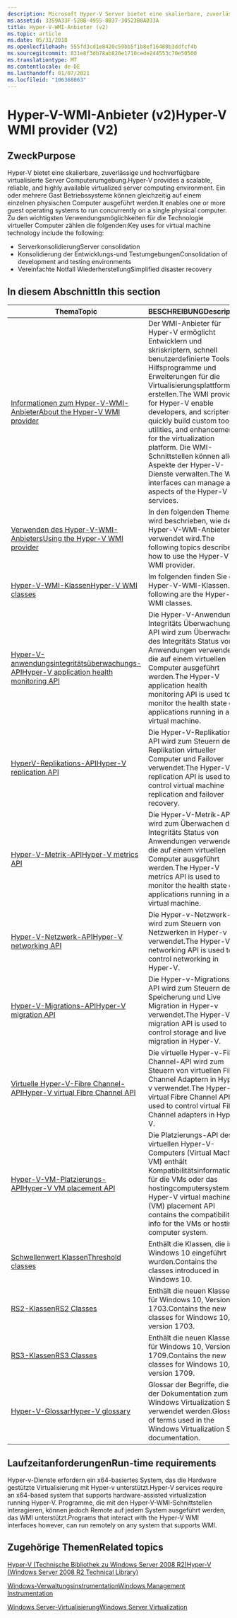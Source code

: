 ```yaml
---
description: Microsoft Hyper-V Server bietet eine skalierbare, zuverlässige und hoch verfügbare Verwaltungs Umgebung für virtuelle Computer. Software für virtuelle Hyper-V-Computer konsolidiert Server und Entwicklungs-und Testumgebungen.
ms.assetid: 3359A33F-528B-4955-8B37-30523B8AD33A
title: Hyper-V-WMI-Anbieter (v2)
ms.topic: article
ms.date: 05/31/2018
ms.openlocfilehash: 555fd3cd1e8420c59bb5f1b8ef16480b3ddfcf4b
ms.sourcegitcommit: 831e8f3db78ab820e1710cede244553c70e50500
ms.translationtype: MT
ms.contentlocale: de-DE
ms.lasthandoff: 01/07/2021
ms.locfileid: "106368063"
---
```

# <a name="hyper-v-wmi-provider-v2"></a><span data-ttu-id="bb505-104">Hyper-V-WMI-Anbieter (v2)</span><span class="sxs-lookup"><span data-stu-id="bb505-104">Hyper-V WMI provider (V2)</span></span>

## <a name="purpose"></a><span data-ttu-id="bb505-105">Zweck</span><span class="sxs-lookup"><span data-stu-id="bb505-105">Purpose</span></span>

<span data-ttu-id="bb505-106">Hyper-V bietet eine skalierbare, zuverlässige und hochverfügbare virtualisierte Server Computerumgebung.</span><span class="sxs-lookup"><span data-stu-id="bb505-106">Hyper-V provides a scalable, reliable, and highly available virtualized server computing environment.</span></span> <span data-ttu-id="bb505-107">Ein oder mehrere Gast Betriebssysteme können gleichzeitig auf einem einzelnen physischen Computer ausgeführt werden.</span><span class="sxs-lookup"><span data-stu-id="bb505-107">It enables one or more guest operating systems to run concurrently on a single physical computer.</span></span> <span data-ttu-id="bb505-108">Zu den wichtigsten Verwendungsmöglichkeiten für die Technologie virtueller Computer zählen die folgenden:</span><span class="sxs-lookup"><span data-stu-id="bb505-108">Key uses for virtual machine technology include the following:</span></span>

-   <span data-ttu-id="bb505-109">Serverkonsolidierung</span><span class="sxs-lookup"><span data-stu-id="bb505-109">Server consolidation</span></span>
-   <span data-ttu-id="bb505-110">Konsolidierung der Entwicklungs-und Testumgebungen</span><span class="sxs-lookup"><span data-stu-id="bb505-110">Consolidation of development and testing environments</span></span>
-   <span data-ttu-id="bb505-111">Vereinfachte Notfall Wiederherstellung</span><span class="sxs-lookup"><span data-stu-id="bb505-111">Simplified disaster recovery</span></span>

## <a name="in-this-section"></a><span data-ttu-id="bb505-112">In diesem Abschnitt</span><span class="sxs-lookup"><span data-stu-id="bb505-112">In this section</span></span>



| <span data-ttu-id="bb505-113">Thema</span><span class="sxs-lookup"><span data-stu-id="bb505-113">Topic</span></span>                                                                                                 | <span data-ttu-id="bb505-114">BESCHREIBUNG</span><span class="sxs-lookup"><span data-stu-id="bb505-114">Description</span></span>                                                                                                                                                                                                                              |
|-------------------------------------------------------------------------------------------------------|------------------------------------------------------------------------------------------------------------------------------------------------------------------------------------------------------------------------------------------|
| [<span data-ttu-id="bb505-115">Informationen zum Hyper-V-WMI-Anbieter</span><span class="sxs-lookup"><span data-stu-id="bb505-115">About the Hyper-V WMI provider</span></span>](about-the-virtualization-wmi-provider.md)<br/>                | <span data-ttu-id="bb505-116">Der WMI-Anbieter für Hyper-V ermöglicht Entwicklern und skriskriptern, schnell benutzerdefinierte Tools, Hilfsprogramme und Erweiterungen für die Virtualisierungsplattform zu erstellen.</span><span class="sxs-lookup"><span data-stu-id="bb505-116">The WMI provider for Hyper-V enable developers, and scripters, to quickly build custom tools, utilities, and enhancements for the virtualization platform.</span></span> <span data-ttu-id="bb505-117">Die WMI-Schnittstellen können alle Aspekte der Hyper-V-Dienste verwalten.</span><span class="sxs-lookup"><span data-stu-id="bb505-117">The WMI interfaces can manage all aspects of the Hyper-V services.</span></span><br/> |
| [<span data-ttu-id="bb505-118">Verwenden des Hyper-V-WMI-Anbieters</span><span class="sxs-lookup"><span data-stu-id="bb505-118">Using the Hyper-V WMI provider</span></span>](using-the-virtualization-wmi-provider.md)<br/>                | <span data-ttu-id="bb505-119">In den folgenden Themen wird beschrieben, wie der Hyper-V-WMI-Anbieter verwendet wird.</span><span class="sxs-lookup"><span data-stu-id="bb505-119">The following topics describe how to use the Hyper-V WMI provider.</span></span><br/>                                                                                                                                                            |
| [<span data-ttu-id="bb505-120">Hyper-V-WMI-Klassen</span><span class="sxs-lookup"><span data-stu-id="bb505-120">Hyper-V WMI classes</span></span>](hyper-v-wmi-classes.md)<br/>                                             | <span data-ttu-id="bb505-121">Im folgenden finden Sie die Hyper-V-WMI-Klassen.</span><span class="sxs-lookup"><span data-stu-id="bb505-121">The following are the Hyper-V WMI classes.</span></span><br/>                                                                                                                                                                                    |
| [<span data-ttu-id="bb505-122">Hyper-V-anwendungsintegritätsüberwachungs-API</span><span class="sxs-lookup"><span data-stu-id="bb505-122">Hyper-V application health monitoring API</span></span>](hyper-v-application-health-monitoring-api.md)<br/> | <span data-ttu-id="bb505-123">Die Hyper-V-Anwendungs Integritäts Überwachungs-API wird zum Überwachen des Integritäts Status von Anwendungen verwendet, die auf einem virtuellen Computer ausgeführt werden.</span><span class="sxs-lookup"><span data-stu-id="bb505-123">The Hyper-V application health monitoring API is used to monitor the health state of applications running in a virtual machine.</span></span><br/>                                                                                               |
| [<span data-ttu-id="bb505-124">HyperV-Replikations-API</span><span class="sxs-lookup"><span data-stu-id="bb505-124">Hyper-V replication API</span></span>](hyper-v-replication-api.md)<br/>                                     | <span data-ttu-id="bb505-125">Die Hyper-V-Replikations-API wird zum Steuern der Replikation virtueller Computer und Failover verwendet.</span><span class="sxs-lookup"><span data-stu-id="bb505-125">The Hyper-V replication API is used to control virtual machine replication and failover recovery.</span></span><br/>                                                                                                                             |
| [<span data-ttu-id="bb505-126">Hyper-V-Metrik-API</span><span class="sxs-lookup"><span data-stu-id="bb505-126">Hyper-V metrics API</span></span>](hyper-v-metrics-api.md)<br/>                                             | <span data-ttu-id="bb505-127">Die Hyper-V-Metrik-API wird zum Überwachen des Integritäts Status von Anwendungen verwendet, die auf einem virtuellen Computer ausgeführt werden.</span><span class="sxs-lookup"><span data-stu-id="bb505-127">The Hyper-V metrics API is used to monitor the health state of applications running in a virtual machine.</span></span><br/>                                                                                                                     |
| [<span data-ttu-id="bb505-128">Hyper-V-Netzwerk-API</span><span class="sxs-lookup"><span data-stu-id="bb505-128">Hyper-V networking API</span></span>](hyper-v-networking-api.md)<br/>                                       | <span data-ttu-id="bb505-129">Die Hyper-v-Netzwerk-API wird zum Steuern von Netzwerken in Hyper-v verwendet.</span><span class="sxs-lookup"><span data-stu-id="bb505-129">The Hyper-V networking API is used to control networking in Hyper-V.</span></span><br/>                                                                                                                                                          |
| [<span data-ttu-id="bb505-130">Hyper-V-Migrations-API</span><span class="sxs-lookup"><span data-stu-id="bb505-130">Hyper-V migration API</span></span>](hyper-v-storage-migration-api.md)<br/>                                 | <span data-ttu-id="bb505-131">Die Hyper-v-Migrations-API wird zum Steuern der Speicherung und Live Migration in Hyper-v verwendet.</span><span class="sxs-lookup"><span data-stu-id="bb505-131">The Hyper-V migration API is used to control storage and live migration in Hyper-V.</span></span><br/>                                                                                                                                           |
| [<span data-ttu-id="bb505-132">Virtuelle Hyper-V-Fibre Channel-API</span><span class="sxs-lookup"><span data-stu-id="bb505-132">Hyper-V virtual Fibre Channel API</span></span>](hyper-v-virtual-fiber-channels-api.md)<br/>                | <span data-ttu-id="bb505-133">Die virtuelle Hyper-v-Fibre Channel-API wird zum Steuern von virtuellen Fibre Channel Adaptern in Hyper-v verwendet.</span><span class="sxs-lookup"><span data-stu-id="bb505-133">The Hyper-V virtual Fibre Channel API is used to control virtual Fibre Channel adapters in Hyper-V.</span></span><br/>                                                                                                                           |
| [<span data-ttu-id="bb505-134">Hyper-V-VM-Platzierungs-API</span><span class="sxs-lookup"><span data-stu-id="bb505-134">Hyper-V VM placement API</span></span>](hyper-v-vm-placement-api.md)<br/>                                   | <span data-ttu-id="bb505-135">Die Platzierungs-API des virtuellen Hyper-V-Computers (Virtual Machine, VM) enthält Kompatibilitätsinformationen für die VMs oder das hostingcomputersystem.</span><span class="sxs-lookup"><span data-stu-id="bb505-135">The Hyper-V virtual machine (VM) placement API contains the compatibility info for the VMs or hosting computer system.</span></span><br/>                                                                                                        |
| [<span data-ttu-id="bb505-136">Schwellenwert Klassen</span><span class="sxs-lookup"><span data-stu-id="bb505-136">Threshold classes</span></span>](threshold-classes.md)<br/>                                                 | <span data-ttu-id="bb505-137">Enthält die Klassen, die in Windows 10 eingeführt wurden.</span><span class="sxs-lookup"><span data-stu-id="bb505-137">Contains the classes introduced in Windows 10.</span></span><br/>                                                                                                                                                                                |
| [<span data-ttu-id="bb505-138">RS2-Klassen</span><span class="sxs-lookup"><span data-stu-id="bb505-138">RS2 Classes</span></span>](redstone-classes.md)<br/>                                                        | <span data-ttu-id="bb505-139">Enthält die neuen Klassen für Windows 10, Version 1703.</span><span class="sxs-lookup"><span data-stu-id="bb505-139">Contains the new classes for Windows 10, version 1703.</span></span><br/>                                                                                                                                                                        |
| [<span data-ttu-id="bb505-140">RS3-Klassen</span><span class="sxs-lookup"><span data-stu-id="bb505-140">RS3 Classes</span></span>](rs3-classes.md)<br/>                                                             | <span data-ttu-id="bb505-141">Enthält die neuen Klassen für Windows 10, Version 1709.</span><span class="sxs-lookup"><span data-stu-id="bb505-141">Contains the new classes for Windows 10, version 1709.</span></span><br/>                                                                                                                                                                        |
| [<span data-ttu-id="bb505-142">Hyper-V-Glossar</span><span class="sxs-lookup"><span data-stu-id="bb505-142">Hyper-V glossary</span></span>](virtualization-glossary.md)<br/>                                            | <span data-ttu-id="bb505-143">Glossar der Begriffe, die in der Dokumentation zum Windows Virtualization SDK verwendet werden.</span><span class="sxs-lookup"><span data-stu-id="bb505-143">Glossary of terms used in the Windows Virtualization SDK documentation.</span></span><br/>                                                                                                                                                       |



 

## <a name="run-time-requirements"></a><span data-ttu-id="bb505-144">Laufzeitanforderungen</span><span class="sxs-lookup"><span data-stu-id="bb505-144">Run-time requirements</span></span>

<span data-ttu-id="bb505-145">Hyper-v-Dienste erfordern ein x64-basiertes System, das die Hardware gestützte Virtualisierung mit Hyper-v unterstützt.</span><span class="sxs-lookup"><span data-stu-id="bb505-145">Hyper-V services require an x64-based system that supports hardware-assisted virtualization running Hyper-V.</span></span> <span data-ttu-id="bb505-146">Programme, die mit den Hyper-V-WMI-Schnittstellen interagieren, können jedoch Remote auf jedem System ausgeführt werden, das WMI unterstützt.</span><span class="sxs-lookup"><span data-stu-id="bb505-146">Programs that interact with the Hyper-V WMI interfaces however, can run remotely on any system that supports WMI.</span></span>

## <a name="related-topics"></a><span data-ttu-id="bb505-147">Zugehörige Themen</span><span class="sxs-lookup"><span data-stu-id="bb505-147">Related topics</span></span>

<dl> <dt>

<span data-ttu-id="bb505-148">[Hyper-V (Technische Bibliothek zu Windows Server 2008 R2)](/previous-versions/windows/it-pro/windows-server-2008-R2-and-2008/cc753637(v=ws.10))</span><span class="sxs-lookup"><span data-stu-id="bb505-148">[Hyper-V (Windows Server 2008 R2 Technical Library)](/previous-versions/windows/it-pro/windows-server-2008-R2-and-2008/cc753637(v=ws.10))</span></span>
</dt> <dt>

[<span data-ttu-id="bb505-149">Windows-Verwaltungsinstrumentation</span><span class="sxs-lookup"><span data-stu-id="bb505-149">Windows Management Instrumentation</span></span>](/windows/desktop/WmiSdk/wmi-start-page)
</dt> <dt>

[<span data-ttu-id="bb505-150">Windows Server-Virtualisierung</span><span class="sxs-lookup"><span data-stu-id="bb505-150">Windows Server Virtualization</span></span>](https://www.microsoft.com/windowsserver2008/virtualization/default.mspx)
</dt> </dl>

 

